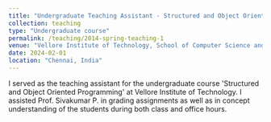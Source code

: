 ```yaml
---
title: "Undergraduate Teaching Assistant - Structured and Object Oriented Programming"
collection: teaching
type: "Undergraduate course"
permalink: /teaching/2014-spring-teaching-1
venue: "Vellore Institute of Technology, School of Computer Science and Engineering"
date: 2024-02-01
location: "Chennai, India"
---
```


I served as the teaching assistant for the undergraduate course 'Structured and Object Oriented Programming' at Vellore Institute of Technology. I  assisted Prof. Sivakumar P. in grading assignments as well as in concept understanding of the students during both class and office hours.
